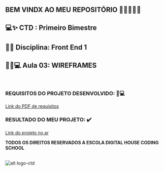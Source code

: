 ## BEM VINDX AO MEU REPOSITÓRIO 👩‍💻👩‍💻✨

## 💻✨ CTD : Primeiro Bimestre 
## 📃✨ Disciplina: Front End 1  
## 👩‍💻💻 __Aula 03: WIREFRAMES__

<br>


### REQUISITOS DO PROJETO DESENVOLVIDO: 📃💻
[Link do PDF de requisitos](https://github.com/soareslil/ctd-1bi-frontend1-a3-wireframes/blob/main/%5BMesa%20de%20Trabalho%5D%20Aula%2003.pdf)

### RESULTADO DO MEU PROJETO:  ✔️
[Link do projeto no ar](https://github.com/soareslil/ctd-1bi-frontend1-a3-wireframes/blob/main/CTD-FE1-liliane-a3.fig) 


__TODOS OS DIREITOS RESERVADOS A ESCOLA DIGITAL HOUSE CODING SCHOOL__
<br> <br>

![alt logo-ctd](https://vidadeempresa.com.br/wp-content/uploads/2021/02/curso.png)
